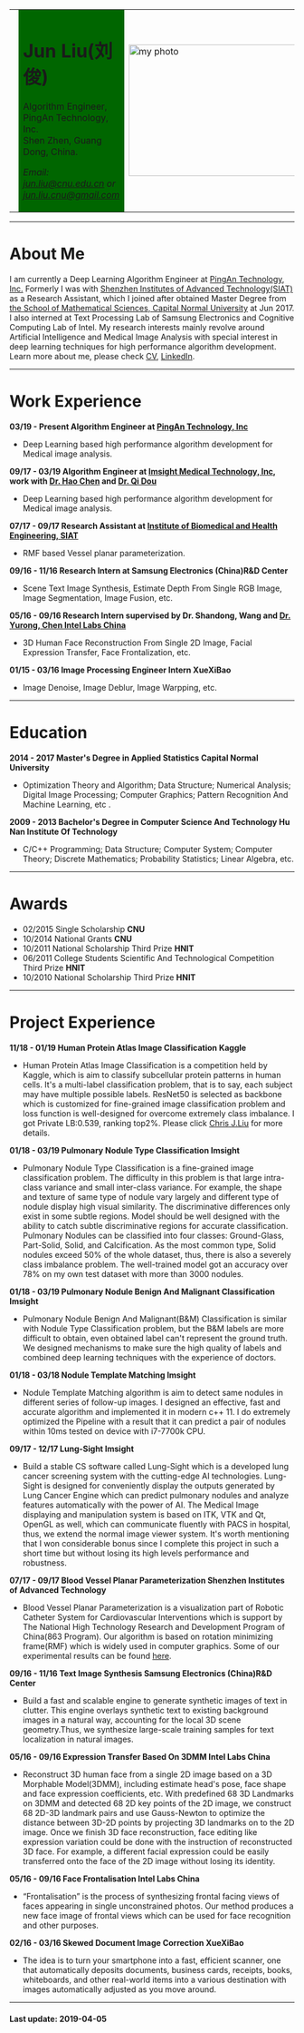 <html>
<table width="100%" border="0" align="center">
    <tr>
    <td width="5%"></td>
    <td width="60%" bgcolor="#006600">
        <div id="header" style="float:left">
        <h1>Jun Liu(刘俊)</h1>
        <p>Algorithm Engineer,  <br>
        PingAn Technology, Inc. <br>
	    Shen Zhen, Guang Dong, China. </p>
        <p> <em> Email: 
        <a href="mailto:jun.liu@cnu.edu.cn">jun.liu@cnu.edu.cn</a> 
        or 
        <a href="mailto:jun.liu.cnu@gmail.com">jun.liu.cnu@gmail.com</a> 
        </em> </p>
		<p> 
		</p>
        </div>
    </td>
    <td width="30%">
        <div id="photo" style="float:right;">
        <img src="https://media.licdn.com/dms/image/C5103AQGBgs0MXvd4NA/profile-displayphoto-shrink_200_200/0?e=1559779200&v=beta&t=uzI3pPT1rZri0znrOqmBfZsfzIpkfuPKLpyCqhe5Zqk" alt="my photo" style="width:311px;height:232;"> 
        </div>
    </td>
    <td width="5%"></td>
    </tr>
</table>
</html>


---
# About Me
I am currently a Deep Learning Algorithm Engineer at [PingAn Technology, Inc.](https://tech.pingan.com/en/) Formerly I was with [Shenzhen Institutes of Advanced Technology(SIAT) ](http://english.siat.cas.cn/)as a Research Assistant, which I joined after obtained  Master Degree from [the School of Mathematical Sciences, Capital Normal University](http://math.cnu.edu.cn/) at Jun 2017. I also interned at Text Processing Lab of Samsung Electronics and Cognitive Computing Lab of Intel. My research interests mainly revolve around Artificial Intelligence and Medical Image Analysis with special interest in deep learning techniques for high performance algorithm development.
Learn more about me, please check [CV](https://drive.google.com/open?id=127YPQskghsEp05eZeYwL_3EULCUIHbHM), [LinkedIn](https://www.linkedin.com/in/chris-j-liu-87471a111/). 


---

# Work Experience 
**03/19 - Present   Algorithm Engineer at [PingAn Technology, Inc](https://tech.pingan.com/en/)**
- Deep Learning based high performance algorithm development for Medical image analysis.

**09/17 - 03/19    Algorithm Engineer at [Imsight Medical Technology, Inc](http://www.imsightmed.com/article/en), work with [Dr. Hao Chen](http://appsrv.cse.cuhk.edu.hk/~hchen/) and [Dr. Qi Dou](https://carrend.github.io/)**
- Deep Learning based high performance algorithm development for Medical image analysis.

**07/17 - 09/17    Research Assistant  at [Institute of Biomedical and Health Engineering,  SIAT](http://english.siat.cas.cn/SI2017/IBHE2017/)**
- RMF based Vessel planar parameterization.

**09/16 - 11/16    Research Intern at Samsung Electronics (China)R&D Center**
- Scene Text Image Synthesis, Estimate Depth From Single RGB Image, Image Segmentation, Image Fusion, etc.

**05/16 - 09/16    Research Intern supervised by Dr. Shandong, Wang and [Dr. Yurong, Chen ](https://www.linkedin.com/company/intel-corporation/)    [Intel Labs China](https://www.linkedin.com/company/intel-corporation/)**
- 3D Human Face Reconstruction From Single 2D Image, Facial Expression Transfer, Face Frontalization, etc.

**01/15 - 03/16    Image Processing Engineer  Intern   XueXiBao**
- Image Denoise, Image Deblur, Image Warpping,  etc.


---
# Education
**2014 - 2017 Master's Degree in Applied Statistics     Capital Normal University**
- Optimization Theory and Algorithm; Data Structure; Numerical Analysis; Digital Image Processing; Computer Graphics; Pattern Recognition And Machine Learning, etc .

**2009 - 2013 Bachelor's Degree in Computer Science And Technology     Hu Nan Institute Of Technology**
- C/C++ Programming; Data Structure; Computer System; Computer Theory; Discrete Mathematics; Probability Statistics; Linear Algebra, etc.


---

# Awards
- 02/2015 Single Scholarship     **CNU**
- 10/2014 National Grants     **CNU**
- 10/2011 National Scholarship  Third Prize     **HNIT**
- 06/2011 College Students Scientific And Technological Competition  Third Prize     **HNIT**
- 10/2010 National Scholarship  Third Prize    **HNIT**


---
# Project Experience

**11/18 - 01/19    Human Protein Atlas Image Classification   Kaggle**
- Human Protein Atlas Image Classification is a competition held by Kaggle, which is aim to classify subcellular protein patterns in human cells. It's a multi-label classification problem, that is to say, each subject may have multiple possible labels. ResNet50 is selected as backbone which is customized for fine-grained image classification problem and loss function is well-designed for overcome extremely class imbalance. I got Private LB:0.539, ranking top2%. Please click [Chris J.Liu](https://www.kaggle.com/c/human-protein-atlas-image-classification/leaderboard) for more details.

**01/18 - 03/19    Pulmonary Nodule Type Classification   Imsight**
- Pulmonary Nodule Type Classification is a fine-grained image classification problem. The difficulty in this problem is that large intra-class variance and small inter-class variance. For example, the shape and texture of same type of nodule vary largely and different type of nodule display high visual similarity. The discriminative differences only exist in some subtle regions. Model should be well designed with the ability to catch subtle discriminative regions for accurate classification. Pulmonary Nodules can be classified into four classes: Ground-Glass, Part-Solid, Solid, and Calcification. As the most common type, Solid nodules exceed 50% of the whole dataset, thus, there is also a severely class imbalance problem. The well-trained model got an accuracy over 78% on my own test dataset with more than 3000 nodules.

**01/18 - 03/19    Pulmonary Nodule Benign And Malignant Classification   Imsight**
- Pulmonary Nodule Benign And Malignant(B&M) Classification is similar with Nodule Type Classification problem, but the B&M labels are more difficult to obtain, even obtained label can't represent the ground truth. We designed mechanisms to make sure the high quality of labels and combined deep learning techniques with the experience of doctors.

**01/18 - 03/18    Nodule Template Matching    Imsight**
- Nodule Template Matching algorithm is aim to detect same nodules in different series of follow-up images. I designed an effective, fast and accurate algorithm and implemented it in modern c++ 11. I do extremely optimized the Pipeline with a result that it can predict a pair of nodules within 10ms tested on device with i7-7700k CPU.

**09/17 - 12/17    Lung-Sight    Imsight**
- Build a stable CS software called Lung-Sight which is a developed lung cancer screening system with the cutting-edge AI technologies. Lung-Sight is designed for conveniently display the outputs generated by Lung Cancer Engine which can predict pulmonary nodules and analyze features automatically with the power of AI. The Medical Image displaying and manipulation system is based on ITK, VTK and Qt, OpenGL as well, which can communicate fluently with PACS in hospital, thus, we extend the normal image viewer system. It's worth mentioning that I won considerable bonus since I complete this project in such a short time but without losing its high levels performance and robustness.

**07/17 - 09/17    Blood Vessel Planar Parameterization    Shenzhen Institutes of Advanced Technology**
- Blood Vessel Planar Parameterization is a visualization part of Robotic Catheter System for Cardiovascular Interventions which is support by The National High Technology Research and Development Program of China(863 Program). Our algorithm is based on rotation minimizing frame(RMF) which is widely used in computer graphics. Some of our experimental results can be found [here](https://www.flickr.com/photos/164791758@N03/31394806447/in/dateposted/).

**09/16 - 11/16    Text Image Synthesis     Samsung Electronics (China)R&D Center**
- Build a fast and scalable engine to generate synthetic images of text in clutter. This engine overlays synthetic text to existing background images in a natural way, accounting for the local 3D scene geometry.Thus, we synthesize large-scale training samples for text localization in natural images.

**05/16 - 09/16    Expression Transfer Based On 3DMM     Intel Labs China**
- Reconstruct 3D human face from a single 2D image based on a 3D Morphable Model(3DMM), including estimate head's pose, face shape and face expression coefficients, etc.  With predefined 68 3D Landmarks on 3DMM and detected 68 2D key points of the 2D image, we construct 68 2D-3D landmark pairs and use Gauss-Newton to optimize the distance between 3D-2D points by projecting 3D landmarks on to the 2D image. Once we finish 3D face reconstruction,  face editing like expression variation could be done with the instruction of reconstructed 3D face. For example, a different facial expression could be easily transferred onto the face of the 2D image without losing its identity.

**05/16 - 09/16    Face Frontalisation     Intel Labs China**
- “Frontalisation” is the process of synthesizing frontal facing views of faces appearing in single unconstrained photos. Our method produces a new face image of frontal views which can be used for face recognition and other purposes.

**02/16 - 03/16    Skewed Document Image Correction     XueXiBao**
- The idea is to turn your smartphone into a fast, efficient scanner, one that automatically deposits documents, business cards, receipts, books, whiteboards, and other real-world items into a various destination with images automatically adjusted as you move around. 


---

#### Last update: 2019-04-05
